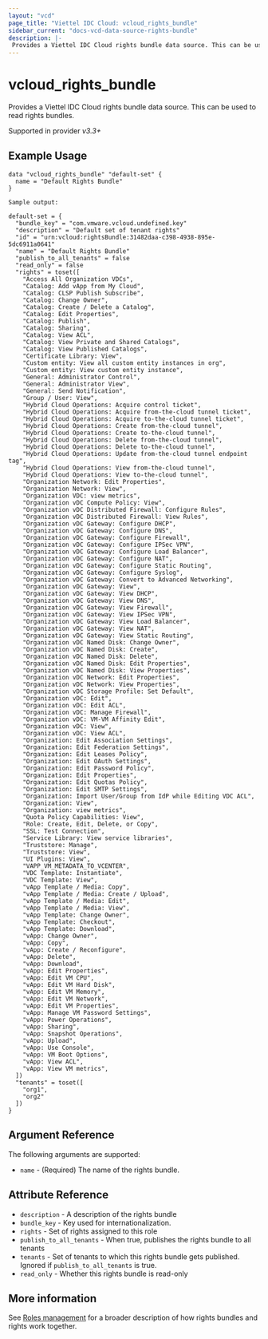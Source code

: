 ```yaml
---
layout: "vcd"
page_title: "Viettel IDC Cloud: vcloud_rights_bundle"
sidebar_current: "docs-vcd-data-source-rights-bundle"
description: |-
 Provides a Viettel IDC Cloud rights bundle data source. This can be used to read rights bundles.
---
```


# vcloud\_rights\_bundle

Provides a Viettel IDC Cloud rights bundle data source. This can be used to read rights bundles.

Supported in provider *v3.3+*

## Example Usage

```hcl
data "vcloud_rights_bundle" "default-set" {
  name = "Default Rights Bundle"
}
```

```
Sample output:

default-set = {
  "bundle_key" = "com.vmware.vcloud.undefined.key"
  "description" = "Default set of tenant rights"
  "id" = "urn:vcloud:rightsBundle:31482daa-c398-4938-895e-5dc6911a0641"
  "name" = "Default Rights Bundle"
  "publish_to_all_tenants" = false
  "read_only" = false
  "rights" = toset([
    "Access All Organization VDCs",
    "Catalog: Add vApp from My Cloud",
    "Catalog: CLSP Publish Subscribe",
    "Catalog: Change Owner",
    "Catalog: Create / Delete a Catalog",
    "Catalog: Edit Properties",
    "Catalog: Publish",
    "Catalog: Sharing",
    "Catalog: View ACL",
    "Catalog: View Private and Shared Catalogs",
    "Catalog: View Published Catalogs",
    "Certificate Library: View",
    "Custom entity: View all custom entity instances in org",
    "Custom entity: View custom entity instance",
    "General: Administrator Control",
    "General: Administrator View",
    "General: Send Notification",
    "Group / User: View",
    "Hybrid Cloud Operations: Acquire control ticket",
    "Hybrid Cloud Operations: Acquire from-the-cloud tunnel ticket",
    "Hybrid Cloud Operations: Acquire to-the-cloud tunnel ticket",
    "Hybrid Cloud Operations: Create from-the-cloud tunnel",
    "Hybrid Cloud Operations: Create to-the-cloud tunnel",
    "Hybrid Cloud Operations: Delete from-the-cloud tunnel",
    "Hybrid Cloud Operations: Delete to-the-cloud tunnel",
    "Hybrid Cloud Operations: Update from-the-cloud tunnel endpoint tag",
    "Hybrid Cloud Operations: View from-the-cloud tunnel",
    "Hybrid Cloud Operations: View to-the-cloud tunnel",
    "Organization Network: Edit Properties",
    "Organization Network: View",
    "Organization VDC: view metrics",
    "Organization vDC Compute Policy: View",
    "Organization vDC Distributed Firewall: Configure Rules",
    "Organization vDC Distributed Firewall: View Rules",
    "Organization vDC Gateway: Configure DHCP",
    "Organization vDC Gateway: Configure DNS",
    "Organization vDC Gateway: Configure Firewall",
    "Organization vDC Gateway: Configure IPSec VPN",
    "Organization vDC Gateway: Configure Load Balancer",
    "Organization vDC Gateway: Configure NAT",
    "Organization vDC Gateway: Configure Static Routing",
    "Organization vDC Gateway: Configure Syslog",
    "Organization vDC Gateway: Convert to Advanced Networking",
    "Organization vDC Gateway: View",
    "Organization vDC Gateway: View DHCP",
    "Organization vDC Gateway: View DNS",
    "Organization vDC Gateway: View Firewall",
    "Organization vDC Gateway: View IPSec VPN",
    "Organization vDC Gateway: View Load Balancer",
    "Organization vDC Gateway: View NAT",
    "Organization vDC Gateway: View Static Routing",
    "Organization vDC Named Disk: Change Owner",
    "Organization vDC Named Disk: Create",
    "Organization vDC Named Disk: Delete",
    "Organization vDC Named Disk: Edit Properties",
    "Organization vDC Named Disk: View Properties",
    "Organization vDC Network: Edit Properties",
    "Organization vDC Network: View Properties",
    "Organization vDC Storage Profile: Set Default",
    "Organization vDC: Edit",
    "Organization vDC: Edit ACL",
    "Organization vDC: Manage Firewall",
    "Organization vDC: VM-VM Affinity Edit",
    "Organization vDC: View",
    "Organization vDC: View ACL",
    "Organization: Edit Association Settings",
    "Organization: Edit Federation Settings",
    "Organization: Edit Leases Policy",
    "Organization: Edit OAuth Settings",
    "Organization: Edit Password Policy",
    "Organization: Edit Properties",
    "Organization: Edit Quotas Policy",
    "Organization: Edit SMTP Settings",
    "Organization: Import User/Group from IdP while Editing VDC ACL",
    "Organization: View",
    "Organization: view metrics",
    "Quota Policy Capabilities: View",
    "Role: Create, Edit, Delete, or Copy",
    "SSL: Test Connection",
    "Service Library: View service libraries",
    "Truststore: Manage",
    "Truststore: View",
    "UI Plugins: View",
    "VAPP_VM_METADATA_TO_VCENTER",
    "VDC Template: Instantiate",
    "VDC Template: View",
    "vApp Template / Media: Copy",
    "vApp Template / Media: Create / Upload",
    "vApp Template / Media: Edit",
    "vApp Template / Media: View",
    "vApp Template: Change Owner",
    "vApp Template: Checkout",
    "vApp Template: Download",
    "vApp: Change Owner",
    "vApp: Copy",
    "vApp: Create / Reconfigure",
    "vApp: Delete",
    "vApp: Download",
    "vApp: Edit Properties",
    "vApp: Edit VM CPU",
    "vApp: Edit VM Hard Disk",
    "vApp: Edit VM Memory",
    "vApp: Edit VM Network",
    "vApp: Edit VM Properties",
    "vApp: Manage VM Password Settings",
    "vApp: Power Operations",
    "vApp: Sharing",
    "vApp: Snapshot Operations",
    "vApp: Upload",
    "vApp: Use Console",
    "vApp: VM Boot Options",
    "vApp: View ACL",
    "vApp: View VM metrics",
  ])
  "tenants" = toset([
    "org1",
    "org2"
  ])
}
```


## Argument Reference

The following arguments are supported:

* `name` - (Required) The name of the rights bundle.

## Attribute Reference

* `description` - A description of the rights bundle
* `bundle_key` - Key used for internationalization.
* `rights` - Set of rights assigned to this role
* `publish_to_all_tenants` - When true, publishes the rights bundle to all tenants
* `tenants` - Set of tenants to which this rights bundle gets published. Ignored if `publish_to_all_tenants` is true.
* `read_only` - Whether this rights bundle is read-only

## More information

See [Roles management](/providers/terraform-viettelidc/vcloud/latest/docs/guides/roles_management) for a broader description of how rights bundles and
rights work together.
